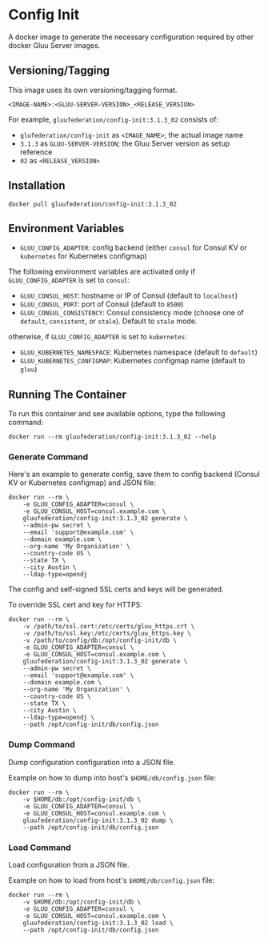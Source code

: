 # Config Init

A docker image to generate the necessary configuration required by other docker Gluu Server images.

## Versioning/Tagging

This image uses its own versioning/tagging format.

    <IMAGE-NAME>:<GLUU-SERVER-VERSION>_<RELEASE_VERSION>

For example, `gluufederation/config-init:3.1.3_02` consists of:

- `glufederation/config-init` as `<IMAGE_NAME>`; the actual image name
- `3.1.3` as `GLUU-SERVER-VERSION`; the Gluu Server version as setup reference
- `02` as `<RELEASE_VERSION>`

## Installation

    docker pull gluufederation/config-init:3.1.3_02

## Environment Variables

- `GLUU_CONFIG_ADAPTER`: config backend (either `consul` for Consul KV or `kubernetes` for Kubernetes configmap)

The following environment variables are activated only if `GLUU_CONFIG_ADAPTER` is set to `consul`:

- `GLUU_CONSUL_HOST`: hostname or IP of Consul (default to `localhost`)
- `GLUU_CONSUL_PORT`: port of Consul (default to `8500`)
- `GLUU_CONSUL_CONSISTENCY`: Consul consistency mode (choose one of `default`, `consistent`, or `stale`). Default to `stale` mode.

otherwise, if `GLUU_CONFIG_ADAPTER` is set to `kubernetes`:

- `GLUU_KUBERNETES_NAMESPACE`: Kubernetes namespace (default to `default`)
- `GLUU_KUBERNETES_CONFIGMAP`: Kubernetes configmap name (default to `gluu`)

## Running The Container

To run this container and see available options, type the following command:

    docker run --rm gluufederation/config-init:3.1.3_02 --help

### Generate Command

Here's an example to generate config, save them to config backend (Consul KV or Kubernetes configmap) and JSON file:

```
docker run --rm \
    -e GLUU_CONFIG_ADAPTER=consul \
    -e GLUU_CONSUL_HOST=consul.example.com \
    gluufederation/config-init:3.1.3_02 generate \
    --admin-pw secret \
    --email 'support@example.com' \
    --domain example.com \
    --org-name 'My Organization' \
    --country-code US \
    --state TX \
    --city Austin \
    --ldap-type=opendj
```

The config and self-signed SSL certs and keys will be generated.

To override SSL cert and key for HTTPS:

```
docker run --rm \
    -v /path/to/ssl.cert:/etc/certs/gluu_https.crt \
    -v /path/to/ssl.key:/etc/certs/gluu_https.key \
    -v /path/to/config/db:/opt/config-init/db \
    -e GLUU_CONFIG_ADAPTER=consul \
    -e GLUU_CONSUL_HOST=consul.example.com \
    gluufederation/config-init:3.1.3_02 generate \
    --admin-pw secret \
    --email 'support@example.com' \
    --domain example.com \
    --org-name 'My Organization' \
    --country-code US \
    --state TX \
    --city Austin \
    --ldap-type=opendj \
    --path /opt/config-init/db/config.json
```

### Dump Command

Dump configuration configuration into a JSON file.

Example on how to dump into host's `$HOME/db/config.json` file:

```
docker run --rm \
    -v $HOME/db:/opt/config-init/db \
    -e GLUU_CONFIG_ADAPTER=consul \
    -e GLUU_CONSUL_HOST=consul.example.com \
    gluufederation/config-init:3.1.3_02 dump \
    --path /opt/config-init/db/config.json
```

### Load Command

Load configuration from a JSON file.

Example on how to load from host's `$HOME/db/config.json` file:

```
docker run --rm \
    -v $HOME/db:/opt/config-init/db \
    -e GLUU_CONFIG_ADAPTER=consul \
    -e GLUU_CONSUL_HOST=consul.example.com \
    gluufederation/config-init:3.1.3_02 load \
    --path /opt/config-init/db/config.json
```
